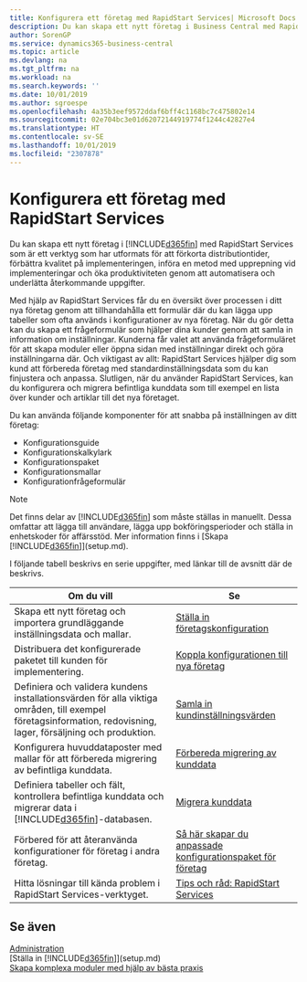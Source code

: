 ```yaml
---
title: Konfigurera ett företag med RapidStart Services| Microsoft Docs
description: Du kan skapa ett nytt företag i Business Central med RapidStart Services, som är ett verktyg som har utformats för att förkorta distributionstider, förbättra kvaliteten på implementeringen, införa en upprepningsbar metod vid implementeringar, samt öka produktiviteten genom att automatisera och underlätta återkommande uppgifter.
author: SorenGP
ms.service: dynamics365-business-central
ms.topic: article
ms.devlang: na
ms.tgt_pltfrm: na
ms.workload: na
ms.search.keywords: ''
ms.date: 10/01/2019
ms.author: sgroespe
ms.openlocfilehash: 4a35b3eef9572ddaf6bff4c1168bc7c475802e14
ms.sourcegitcommit: 02e704bc3e01d62072144919774f1244c42827e4
ms.translationtype: HT
ms.contentlocale: sv-SE
ms.lasthandoff: 10/01/2019
ms.locfileid: "2307878"
---
```

# <a name="setting-up-a-company-with-rapidstart-services"></a>Konfigurera ett företag med RapidStart Services
Du kan skapa ett nytt företag i [!INCLUDE[d365fin](includes/d365fin_md.md)] med RapidStart Services som är ett verktyg som har utformats för att förkorta distributiontider, förbättra kvalitet på implementeringen, införa en metod med upprepning vid implementeringar och öka produktiviteten genom att automatisera och underlätta återkommande uppgifter.  

Med hjälp av RapidStart Services får du en översikt över processen i ditt nya företag genom att tillhandahålla ett formulär där du kan lägga upp tabeller som ofta används i konfigurationer av nya företag. När du gör detta kan du skapa ett frågeformulär som hjälper dina kunder genom att samla in information om inställningar. Kunderna får valet att använda frågeformuläret för att skapa moduler eller öppna sidan med inställningar direkt och göra inställningarna där. Och viktigast av allt: RapidStart Services hjälper dig som kund att förbereda företag med standardinställningsdata som du kan finjustera och anpassa. Slutligen, när du använder RapidStart Services, kan du konfigurera och migrera befintliga kunddata som till exempel en lista över kunder och artiklar till det nya företaget.

Du kan använda följande komponenter för att snabba på inställningen av ditt företag:  

-   Konfigurationsguide  
-   Konfigurationskalkylark  
-   Konfigurationspaket  
-   Konfigurationsmallar  
-   Konfigurationfrågeformulär  

> [!Note]  
>  Det finns delar av [!INCLUDE[d365fin](includes/d365fin_md.md)] som måste ställas in manuellt. Dessa omfattar att lägga till användare, lägga upp bokföringsperioder och ställa in enhetskoder för affärsstöd. Mer information finns i [Skapa [!INCLUDE[d365fin](includes/d365fin_md.md)]](setup.md).

 I följande tabell beskrivs en serie uppgifter, med länkar till de avsnitt där de beskrivs.

|**Om du vill**|**Se**|  
|------------|-------------|  
|Skapa ett nytt företag och importera grundläggande inställningsdata och mallar.|[Ställa in företagskonfiguration](admin-set-up-company-configuration.md)|  
|Distribuera det konfigurerade paketet till kunden för implementering.|[Koppla konfigurationen till nya företag](admin-apply-configuration-to-new-companies.md)|
|Definiera och validera kundens installationsvärden för alla viktiga områden, till exempel företagsinformation, redovisning, lager, försäljning och produktion.|[Samla in kundinställningsvärden](admin-gather-customer-setup-values.md)|  
|Konfigurera huvuddataposter med mallar för att förbereda migrering av befintliga kunddata.|[Förbereda migrering av kunddata](admin-use-templates-to-prepare-customer-data-for-migration.md)|  
|Definiera tabeller och fält, kontrollera befintliga kunddata och migrerar data i [!INCLUDE[d365fin](includes/d365fin_md.md)]-databasen.|[Migrera kunddata](admin-migrate-customer-data.md)|
|Förbered för att återanvända konfigurationer för företag i andra företag.|[Så här skapar du anpassade konfigurationspaket för företag](admin-how-to-create-custom-company-configuration-packages.md)|
|Hitta lösningar till kända problem i RapidStart Services-verktyget.|[Tips och råd: RapidStart Services](admin-tips-and-tricks-rapidstart-services.md)|  

## <a name="see-also"></a>Se även  
[Administration](admin-setup-and-administration.md)  
[Ställa in [!INCLUDE[d365fin](includes/d365fin_md.md)]](setup.md)  
[Skapa komplexa moduler med hjälp av bästa praxis](set-up-complex-application-areas-using-best-practices.md)   
